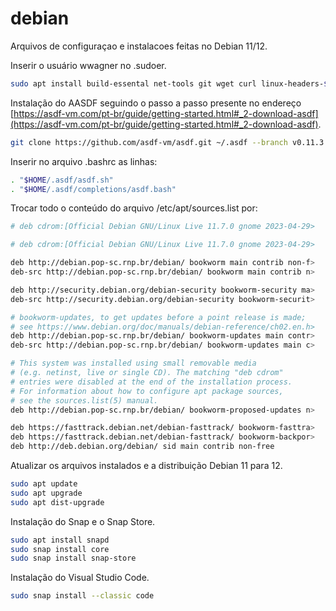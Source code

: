 # debian
Arquivos de configuraçao e instalacoes feitas no Debian 11/12.

Inserir o usuário wwagner no .sudoer.

```sh
sudo apt install build-essental net-tools git wget curl linux-headers-$(uname -r) manpages-dev
```
Instalação do AASDF seguindo o passo a passo presente no endereço [https://asdf-vm.com/pt-br/guide/getting-started.html#_2-download-asdf](https://asdf-vm.com/pt-br/guide/getting-started.html#_2-download-asdf).

```sh
git clone https://github.com/asdf-vm/asdf.git ~/.asdf --branch v0.11.3

```
Inserir no arquivo .bashrc as linhas:

```sh
. "$HOME/.asdf/asdf.sh"
. "$HOME/.asdf/completions/asdf.bash"
```

Trocar todo o conteúdo do arquivo /etc/apt/sources.list por:

```sh
# deb cdrom:[Official Debian GNU/Linux Live 11.7.0 gnome 2023-04-29>

# deb cdrom:[Official Debian GNU/Linux Live 11.7.0 gnome 2023-04-29>

deb http://debian.pop-sc.rnp.br/debian/ bookworm main contrib non-f>
deb-src http://debian.pop-sc.rnp.br/debian/ bookworm main contrib n>

deb http://security.debian.org/debian-security bookworm-security ma>
deb-src http://security.debian.org/debian-security bookworm-securit>

# bookworm-updates, to get updates before a point release is made;
# see https://www.debian.org/doc/manuals/debian-reference/ch02.en.h>
deb http://debian.pop-sc.rnp.br/debian/ bookworm-updates main contr>
deb-src http://debian.pop-sc.rnp.br/debian/ bookworm-updates main c>

# This system was installed using small removable media
# (e.g. netinst, live or single CD). The matching "deb cdrom"
# entries were disabled at the end of the installation process.
# For information about how to configure apt package sources,
# see the sources.list(5) manual.
deb http://debian.pop-sc.rnp.br/debian/ bookworm-proposed-updates n>

deb https://fasttrack.debian.net/debian-fasttrack/ bookworm-fasttra>
deb https://fasttrack.debian.net/debian-fasttrack/ bookworm-backpor>
deb http://deb.debian.org/debian/ sid main contrib non-free
``` 
Atualizar os arquivos instalados e a distribuição Debian 11 para 12.

```sh
sudo apt update
sudo apt upgrade
sudo apt dist-upgrade
``` 

Instalação do Snap e o Snap Store.


```sh
sudo apt install snapd
sudo snap install core
sudo snap install snap-store
``` 
Instalação do Visual Studio Code.


```sh
sudo snap install --classic code
```

